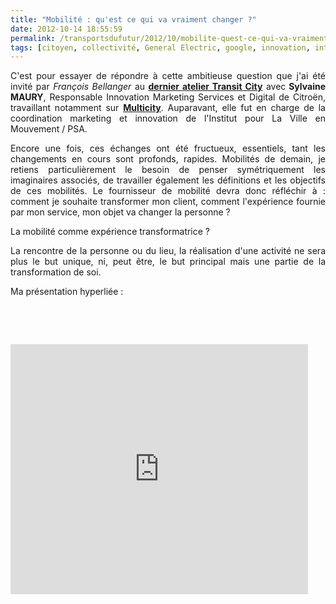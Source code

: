 ```yaml
---
title: "Mobilité : qu'est ce qui va vraiment changer ?"
date: 2012-10-14 18:55:59
permalink: /transportsdufutur/2012/10/mobilite-quest-ce-qui-va-vraiment-changer.html
tags: [citoyen, collectivité, General Electric, google, innovation, intelligence collective]
---
```


<p style="text-align: justify;">C'est pour essayer de répondre à cette ambitieuse question que j'ai été invité par <em>François Bellanger</em> au <a href="http://www.transit-city.com/ateliers/prochaine/" target="_blank"><strong>dernier atelier Transit City</strong></a> avec<strong> Sylvaine MAURY</strong>, Responsable Innovation Marketing Services et Digital de Citroën, travaillant notamment sur <a href="http://www.multicity.citroen.fr/" target="_blank"><strong>Multicity</strong></a>. Auparavant, elle fut en charge de la coordination marketing et innovation de l'Institut pour La Ville en Mouvement / PSA. </p> <p style="text-align: justify;">Encore une fois, ces échanges ont été fructueux, essentiels, tant les changements en cours sont profonds, rapides. Mobilités de demain, je retiens particulièrement le besoin de penser symétriquement les imaginaires associés, de travailler également les définitions et les objectifs de ces mobilités. Le fournisseur de mobilité devra donc réfléchir à : comment je souhaite transformer mon client, comment l'expérience fournie par mon service, mon objet va changer la personne ? </p> <p style="text-align: justify;">La mobilité comme expérience transformatrice ? </p> <p style="text-align: justify;">La rencontre de la personne ou du lieu, la réalisation d'une activité ne sera plus le but unique, ni, peut être, le but principal mais une partie de la transformation de soi.</p> <p style="text-align: justify;">Ma présentation hyperliée : </p> <p style="text-align: justify;"> </p> <p> </p> <iframe frameborder="0" height="400" marginheight="0" marginwidth="0" scrolling="no" src="http://www.slideshare.net/slideshow/embed_code/14722009" width="476"></iframe>
